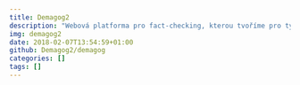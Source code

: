 ```yaml
---
title: Demagog2
description: "Webová platforma pro fact-checking, kterou tvoříme pro tým demagog.cz"
img: demagog2
date: 2018-02-07T13:54:59+01:00
github: Demagog2/demagog
categories: []
tags: []
---
```

